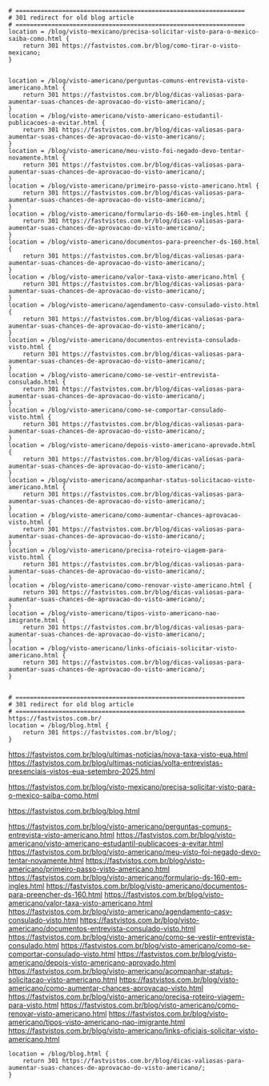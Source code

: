     # ================================================================
    # 301 redirect for old blog article
    # ================================================================
    location = /blog/visto-mexicano/precisa-solicitar-visto-para-o-mexico-saiba-como.html {
        return 301 https://fastvistos.com.br/blog/como-tirar-o-visto-mexicano;
    }


    location = /blog/visto-americano/perguntas-comuns-entrevista-visto-americano.html {
        return 301 https://fastvistos.com.br/blog/dicas-valiosas-para-aumentar-suas-chances-de-aprovacao-do-visto-americano/;
    }
    location = /blog/visto-americano/visto-americano-estudantil-publicacoes-a-evitar.html {
        return 301 https://fastvistos.com.br/blog/dicas-valiosas-para-aumentar-suas-chances-de-aprovacao-do-visto-americano/;
    }
    location = /blog/visto-americano/meu-visto-foi-negado-devo-tentar-novamente.html {
        return 301 https://fastvistos.com.br/blog/dicas-valiosas-para-aumentar-suas-chances-de-aprovacao-do-visto-americano/;
    }
    location = /blog/visto-americano/primeiro-passo-visto-americano.html {
        return 301 https://fastvistos.com.br/blog/dicas-valiosas-para-aumentar-suas-chances-de-aprovacao-do-visto-americano/;
    }
    location = /blog/visto-americano/formulario-ds-160-em-ingles.html {
        return 301 https://fastvistos.com.br/blog/dicas-valiosas-para-aumentar-suas-chances-de-aprovacao-do-visto-americano/;
    }
    location = /blog/visto-americano/documentos-para-preencher-ds-160.html {
        return 301 https://fastvistos.com.br/blog/dicas-valiosas-para-aumentar-suas-chances-de-aprovacao-do-visto-americano/;
    }
    location = /blog/visto-americano/valor-taxa-visto-americano.html {
        return 301 https://fastvistos.com.br/blog/dicas-valiosas-para-aumentar-suas-chances-de-aprovacao-do-visto-americano/;
    }
    location = /blog/visto-americano/agendamento-casv-consulado-visto.html {
        return 301 https://fastvistos.com.br/blog/dicas-valiosas-para-aumentar-suas-chances-de-aprovacao-do-visto-americano/;
    }
    location = /blog/visto-americano/documentos-entrevista-consulado-visto.html {
        return 301 https://fastvistos.com.br/blog/dicas-valiosas-para-aumentar-suas-chances-de-aprovacao-do-visto-americano/;
    }
    location = /blog/visto-americano/como-se-vestir-entrevista-consulado.html {
        return 301 https://fastvistos.com.br/blog/dicas-valiosas-para-aumentar-suas-chances-de-aprovacao-do-visto-americano/;
    }
    location = /blog/visto-americano/como-se-comportar-consulado-visto.html {
        return 301 https://fastvistos.com.br/blog/dicas-valiosas-para-aumentar-suas-chances-de-aprovacao-do-visto-americano/;
    }
    location = /blog/visto-americano/depois-visto-americano-aprovado.html {
        return 301 https://fastvistos.com.br/blog/dicas-valiosas-para-aumentar-suas-chances-de-aprovacao-do-visto-americano/;
    }
    location = /blog/visto-americano/acompanhar-status-solicitacao-visto-americano.html {
        return 301 https://fastvistos.com.br/blog/dicas-valiosas-para-aumentar-suas-chances-de-aprovacao-do-visto-americano/;
    }
    location = /blog/visto-americano/como-aumentar-chances-aprovacao-visto.html {
        return 301 https://fastvistos.com.br/blog/dicas-valiosas-para-aumentar-suas-chances-de-aprovacao-do-visto-americano/;
    }
    location = /blog/visto-americano/precisa-roteiro-viagem-para-visto.html {
        return 301 https://fastvistos.com.br/blog/dicas-valiosas-para-aumentar-suas-chances-de-aprovacao-do-visto-americano/;
    }
    location = /blog/visto-americano/como-renovar-visto-americano.html {
        return 301 https://fastvistos.com.br/blog/dicas-valiosas-para-aumentar-suas-chances-de-aprovacao-do-visto-americano/;
    }
    location = /blog/visto-americano/tipos-visto-americano-nao-imigrante.html {
        return 301 https://fastvistos.com.br/blog/dicas-valiosas-para-aumentar-suas-chances-de-aprovacao-do-visto-americano/;
    }
    location = /blog/visto-americano/links-oficiais-solicitar-visto-americano.html {
        return 301 https://fastvistos.com.br/blog/dicas-valiosas-para-aumentar-suas-chances-de-aprovacao-do-visto-americano/;
    }


    # ================================================================
    # 301 redirect for old blog article
    # ================================================================
    https://fastvistos.com.br/
    location = /blog/blog.html {
        return 301 https://fastvistos.com.br/blog/;
    }



https://fastvistos.com.br/blog/ultimas-noticias/nova-taxa-visto-eua.html
https://fastvistos.com.br/blog/ultimas-noticias/volta-entrevistas-presenciais-vistos-eua-setembro-2025.html

https://fastvistos.com.br/blog/visto-mexicano/precisa-solicitar-visto-para-o-mexico-saiba-como.html


https://fastvistos.com.br/blog/blog.html

https://fastvistos.com.br/blog/visto-americano/perguntas-comuns-entrevista-visto-americano.html
https://fastvistos.com.br/blog/visto-americano/visto-americano-estudantil-publicacoes-a-evitar.html
https://fastvistos.com.br/blog/visto-americano/meu-visto-foi-negado-devo-tentar-novamente.html
https://fastvistos.com.br/blog/visto-americano/primeiro-passo-visto-americano.html
https://fastvistos.com.br/blog/visto-americano/formulario-ds-160-em-ingles.html
https://fastvistos.com.br/blog/visto-americano/documentos-para-preencher-ds-160.html
https://fastvistos.com.br/blog/visto-americano/valor-taxa-visto-americano.html
https://fastvistos.com.br/blog/visto-americano/agendamento-casv-consulado-visto.html
https://fastvistos.com.br/blog/visto-americano/documentos-entrevista-consulado-visto.html
https://fastvistos.com.br/blog/visto-americano/como-se-vestir-entrevista-consulado.html
https://fastvistos.com.br/blog/visto-americano/como-se-comportar-consulado-visto.html
https://fastvistos.com.br/blog/visto-americano/depois-visto-americano-aprovado.html
https://fastvistos.com.br/blog/visto-americano/acompanhar-status-solicitacao-visto-americano.html
https://fastvistos.com.br/blog/visto-americano/como-aumentar-chances-aprovacao-visto.html
https://fastvistos.com.br/blog/visto-americano/precisa-roteiro-viagem-para-visto.html
https://fastvistos.com.br/blog/visto-americano/como-renovar-visto-americano.html
https://fastvistos.com.br/blog/visto-americano/tipos-visto-americano-nao-imigrante.html
https://fastvistos.com.br/blog/visto-americano/links-oficiais-solicitar-visto-americano.html

    location = /blog/blog.html {
        return 301 https://fastvistos.com.br/blog/dicas-valiosas-para-aumentar-suas-chances-de-aprovacao-do-visto-americano/;
    }